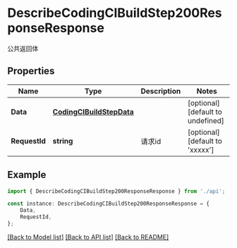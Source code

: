 # DescribeCodingCIBuildStep200ResponseResponse

公共返回体

## Properties

Name | Type | Description | Notes
------------ | ------------- | ------------- | -------------
**Data** | [**CodingCIBuildStepData**](CodingCIBuildStepData.md) |  | [optional] [default to undefined]
**RequestId** | **string** | 请求id | [optional] [default to 'xxxxx']

## Example

```typescript
import { DescribeCodingCIBuildStep200ResponseResponse } from './api';

const instance: DescribeCodingCIBuildStep200ResponseResponse = {
    Data,
    RequestId,
};
```

[[Back to Model list]](../README.md#documentation-for-models) [[Back to API list]](../README.md#documentation-for-api-endpoints) [[Back to README]](../README.md)
